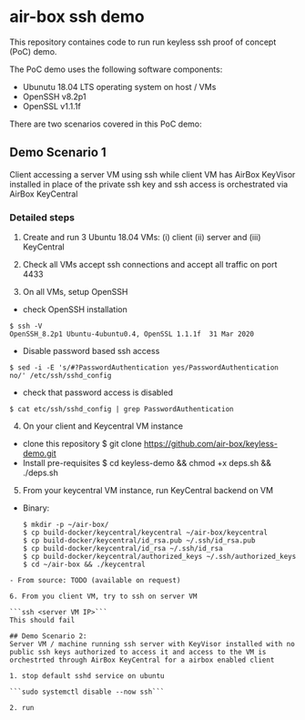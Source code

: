 # air-box ssh demo

This repository containes code to run run keyless ssh proof of concept (PoC) demo.


The PoC demo uses the following software components:
* Ubunutu 18.04 LTS operating system on host / VMs
* OpenSSH v8.2p1
* OpenSSL v1.1.1f

There are two scenarios covered in this PoC demo:

## Demo Scenario 1
Client accessing a server VM using ssh while client VM has AirBox KeyVisor installed in place of the private ssh key and ssh access is orchestrated via AirBox KeyCentral  

### Detailed steps

1. Create and run 3 Ubuntu 18.04 VMs: (i) client (ii) server and (iii) KeyCentral

2. Check all VMs accept ssh connections and accept all traffic on port 4433

3. On all VMs, setup OpenSSH 

 * check OpenSSH installation
 ```
 $ ssh -V 
 OpenSSH_8.2p1 Ubuntu-4ubuntu0.4, OpenSSL 1.1.1f  31 Mar 2020
 ```

 * Disable password based ssh access
 ```
 $ sed -i -E 's/#?PasswordAuthentication yes/PasswordAuthentication no/' /etc/ssh/sshd_config
 ```
 * check that password access is disabled
 ``` 
 $ cat etc/ssh/sshd_config | grep PasswordAuthentication
 ```

4. On your client and Keycentral VM instance
* clone this repository $ git clone https://github.com/air-box/keyless-demo.git
* Install pre-requisites $ cd keyless-demo && chmod +x deps.sh && ./deps.sh

5. From your keycentral VM instance, run KeyCentral backend on VM
- Binary:
  ```
  $ mkdir -p ~/air-box/
  $ cp build-docker/keycentral/keycentral ~/air-box/keycentral
  $ cp build-docker/keycentral/id_rsa.pub ~/.ssh/id_rsa.pub
  $ cp build-docker/keycentral/id_rsa ~/.ssh/id_rsa
  $ cp build-docker/keycentral/authorized_keys ~/.ssh/authorized_keys
  $ cd ~/air-box && ./keycentral
```
- From source: TODO (available on request)

6. From you client VM, try to ssh on server VM

```ssh <server VM IP>```
This should fail 

## Demo Scenario 2: 
Server VM / machine running ssh server with KeyVisor installed with no public ssh keys authorized to access it and access to the VM is orchestrted through AirBox KeyCentral for a airbox enabled client

1. stop default sshd service on ubuntu

```sudo systemctl disable --now ssh```

2. run 
